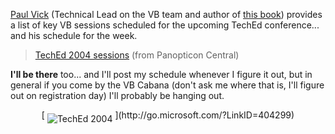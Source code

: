 [Paul Vick](http://www.panopticoncentral.net/) (Technical Lead on the VB team and author of [this book](http://www.amazon.com/exec/obidos/ASIN/0321169514/duncanmackenz-20)) provides a list of key VB sessions scheduled for the upcoming TechEd conference... and his schedule for the week.

<blockquote dir="ltr" style="MARGIN-RIGHT: 0px">
  <div class="postTitle">
    <a id="viewpost.ascx_TitleUrl" href="http://www.panopticoncentral.net/archive/2004/05/07/1048.aspx">TechEd 2004 sessions</a> (from Panopticon Central)
  </div>
</blockquote>

**I'll be there** too... and I'll post my schedule whenever I figure it out, but in general if you come by the VB Cabana (don't ask me where that is, I'll figure out on registration day) I'll probably be hanging out.

<p align="center">
  [ <img alt="TechEd 2004" hspace="0" src="http://msdn.microsoft.com/events/graphics/TechEd/G02538_BTN_120x60_bethere.gif" align="middle" border="0" /> ](http://go.microsoft.com/?LinkID=404299)

